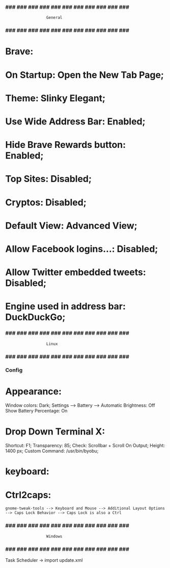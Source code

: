 ### ### ### ### ### ### ### ### ### ### ### ### ###
                      General
### ### ### ### ### ### ### ### ### ### ### ### ###

# Brave:
  # On Startup:                    Open the New Tab Page;
  # Theme:                         Slinky Elegant;
  # Use Wide Address Bar:          Enabled;
  # Hide Brave Rewards button:     Enabled;
  # Top Sites:                     Disabled;
  # Cryptos:                       Disabled;
  # Default View:                  Advanced View;
  # Allow Facebook logins...:      Disabled;
  # Allow Twitter embedded tweets: Disabled;
  # Engine used in address bar:    DuckDuckGo;


### ### ### ### ### ### ### ### ### ### ### ### ###
                      Linux
### ### ### ### ### ### ### ### ### ### ### ### ###

### Config ###
# Appearance:
  Window colors: Dark;
  Settings --> Battery -->
    Automatic Brightness: Off
    Show Battery Percentage: On

# Drop Down Terminal X:
  Shortcut: F1;
  Transparency: 85;
  Check: Scrollbar + Scroll On Output;
  Height: 1400 px;
  Custom Command: /usr/bin/byobu;

# keyboard:
  # Ctrl2caps:
    gnome-tweak-tools --> Keyboard and Mouse --> Additional Layout Options --> Caps Lock Behavior --> Caps Lock is also a Ctrl


### ### ### ### ### ### ### ### ### ### ### ### ###
                      Windows
### ### ### ### ### ### ### ### ### ### ### ### ###

Task Scheduler → import update.xml
